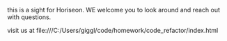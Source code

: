 
this is a sight for Horiseon. WE welcome you to look around and reach out with questions.

visit us at file:///C:/Users/giggl/code/homework/code_refactor/index.html


